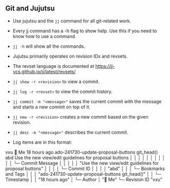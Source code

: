 ## Git and Jujutsu

- Use jujutsu and the `jj` command for all git-related work.
- Every jj command has a -h flag to show help. Use this if you need to know how to use a command.
- `jj -h` will show all the commands.
- Jujutsu primarily operates on revision IDs and revsets.
- The revset language is documented at https://jj-vcs.github.io/jj/latest/revsets/
- `jj show -r <revision>` to view a commit.
- `jj log -r <revset>` to view the commit history.
- `jj commit -m "<message>"` saves the current commit with the message and starts a new commit on top of it.
- `jj new -r <revision>` creates a new commit based on the given revision.
- `jj desc -m "<message>"` describes the current commit.

- Log items are in this format:

<!-- prettier-ignore-start -->
vxu 👋 Me 18 hours ago ado-241730-update-proposal-buttons git_head() abd Use the new view/edit guidelines for proposal buttons
│   │     │              │                                           │   │
│   │     │              │                                           │   └─ Commit Message
│   │     │              │                                           │      "Use the new view/edit guidelines for proposal buttons"
│   │     │              │                                           └─ Commit ID
│   │     │              │                                              "abd"
│   │     │              └─ Bookmarks and Tags
│   │     │                 "ado-241730-update-proposal-buttons git_head()"
│   │     └─ Timestamp
│   │        "18 hours ago"
│   └─ Author
│      "👋 Me"
└─ Revision ID
   "vxu"
<!-- prettier-ignore-end -->
